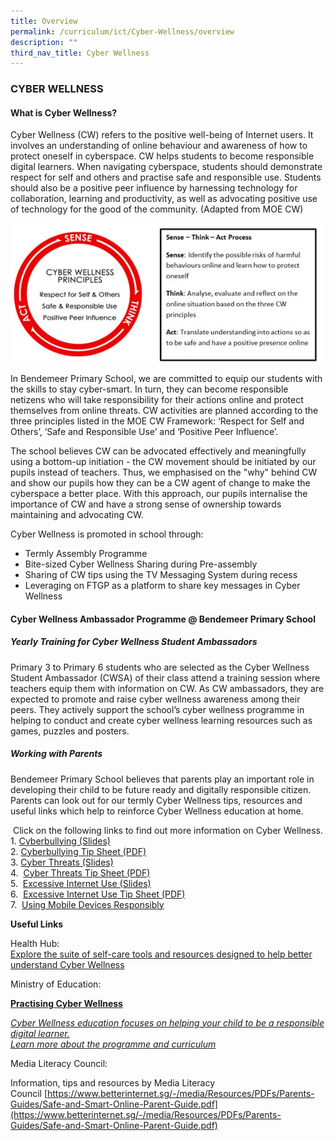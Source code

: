 ```yaml
---
title: Overview
permalink: /curriculum/ict/Cyber-Wellness/overview
description: ""
third_nav_title: Cyber Wellness
---
```

### CYBER WELLNESS

#### What is Cyber Wellness?

Cyber Wellness (CW) refers to the positive well-being of Internet users. It involves an understanding of online behaviour and awareness of how to protect oneself in cyberspace. CW helps students to become responsible digital learners. When navigating cyberspace, students should demonstrate respect for self and others and practise safe and responsible use. Students should also be a positive peer influence by harnessing technology for collaboration, learning and productivity, as well as advocating positive use of technology for the good of the community. (Adapted from MOE CW)  

![CW1.jpg](/images/CW1.jpg)

In Bendemeer Primary School, we are committed to equip our students with the skills to stay cyber-smart. In turn, they can become responsible netizens who will take responsibility for their actions online and protect themselves from online threats. CW activities are planned according to the three principles listed in the MOE CW Framework: ‘Respect for Self and Others’, ‘Safe and Responsible Use’ and ‘Positive Peer Influence’.  
  
The school believes CW can be advocated effectively and meaningfully using a bottom-up initiation - the CW movement should be initiated by our pupils instead of teachers. Thus, we emphasised on the "why" behind CW and show our pupils how they can be a CW agent of change to make the cyberspace a better place. With this approach, our pupils internalise the importance of CW and have a strong sense of ownership towards maintaining and advocating CW.

Cyber Wellness is promoted in school through:

*   Termly Assembly Programme
*   Bite-sized Cyber Wellness Sharing during Pre-assembly
*   Sharing of CW tips using the TV Messaging System during recess
*   Leveraging on FTGP as a platform to share key messages in Cyber Wellness

#### Cyber Wellness Ambassador Programme @ Bendemeer Primary School

##### Yearly Training for Cyber Wellness Student Ambassadors

Primary 3 to Primary 6 students who are selected as the Cyber Wellness Student Ambassador (CWSA) of their class attend a training session where teachers equip them with information on CW. As CW ambassadors, they are expected to promote and raise cyber wellness awareness among their peers. They actively support the school’s cyber wellness programme in helping to conduct and create cyber wellness learning resources such as games, puzzles and posters.

  

##### Working with Parents  
Bendemeer Primary School believes that parents play an important role in developing their child to be future ready and digitally responsible citizen.  Parents can look out for our termly Cyber Wellness tips, resources and useful links which help to reinforce Cyber Wellness education at home.  

 Click on the following links to find out more information on Cyber Wellness. <br>
 1. [Cyberbullying (Slides)](https://go.gov.sg/bps-cyberbullying-slides) <br>
 2. [Cyberbullying Tip Sheet (PDF)](https://bendemeerpri-moe-edu-sg-admin.cwp.sg/qql/slot/u740/Cyberwellness/Cyber%20Bullying%20Tip%20Sheet_Parents.pdf) <br>
 3. [Cyber Threats (Slides)](https://bendemeerpri-moe-edu-sg-admin.cwp.sg/qql/slot/u939/Cyberthreats%20%202017.pptx)<br>
 4.  [Cyber Threats Tip Sheet (PDF)](https://bendemeerpri-moe-edu-sg-admin.cwp.sg/qql/slot/u939/Cyberthreats%20Tip%20Sheet%202017.pdf)<br>
 5.  [Excessive Internet Use (Slides)](https://bendemeerpri-moe-edu-sg-admin.cwp.sg/qql/slot/u740/Cyberwellness/Excessive%20Internet%20Use%20Slides_Parents.pptx) <br>
 6.  [Excessive Internet Use Tip Sheet (PDF)](https://bendemeerpri-moe-edu-sg-admin.cwp.sg/qql/slot/u740/Cyberwellness/Excessive%20Internet%20Use%20Tip%20sheet_%20Parents.pdf) <br>
 7.  [Using Mobile Devices Responsibly](https://bendemeerpri-moe-edu-sg-admin.cwp.sg/our-people/for-parents/ict-matters/information-on-cyber-wellness/using-mobile-devices-responsibly)

  

**Useful Links**

Health Hub:  
[Explore the suite of self-care tools and resources designed to help better understand Cyber Wellness](https://www.healthhub.sg/programmes/186/mindsg/caring-for-ourselves/learning-about-cyber-wellness-youths?utm_source=google&utm_medium=sem&utm_campaign=fy22mh_ao&utm_content=cyber_wellness#home)  
  

Ministry of Education:

**[Practising Cyber Wellness](https://www.moe.gov.sg/education-in-sg/our-programmes/cyber-wellness)**

_[Cyber Wellness education focuses on helping your child to be a responsible digital learner.  
Learn more about the programme and curriculum](https://www.moe.gov.sg/education-in-sg/our-programmes/cyber-wellness)_

  
Media Literacy Council:

Information, tips and resources by Media Literacy Council [https://www.betterinternet.sg/-/media/Resources/PDFs/Parents-Guides/Safe-and-Smart-Online-Parent-Guide.pdf](https://www.betterinternet.sg/-/media/Resources/PDFs/Parents-Guides/Safe-and-Smart-Online-Parent-Guide.pdf)